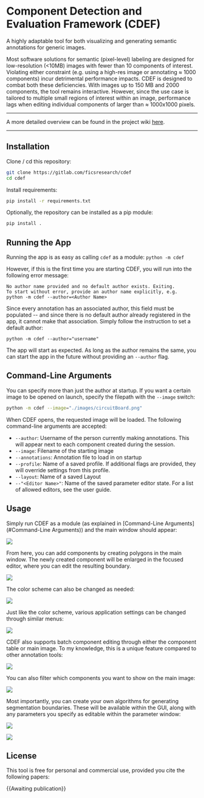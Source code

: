 
# Component Detection and Evaluation Framework (CDEF)
A highly adaptable tool for both visualizing and generating semantic annotations for generic images.

Most software solutions for semantic (pixel-level) labeling are designed for low-resolution (<10MB) images with fewer than 10 components of interest. Violating either constraint (e.g. using a high-res image or annotating $\approx$ 1000 components) incur detrimental performance impacts. CDEF is designed to combat both these deficiencies. With images up to 150 MB and 2000 components, the tool remains interactive. However, since the use case is tailored to multiple small regions of interest within an image, performance lags when editing individual components of larger than $\approx$ 1000x1000 pixels.

___

A more detailed overview can be found in the project wiki [here](https://gitlab.com/ficsresearch/cdef/-/wikis/docs/user's-guide).

___

## Installation

Clone / cd this repository:
```bash
git clone https://gitlab.com/ficsresearch/cdef
cd cdef
```
Install requirements:
```bash
pip install -r requirements.txt
```
Optionally, the repository can be installed as a pip module:
```bash
pip install .
```

## Running the App
Running the app is as easy as calling `cdef` as a module:
`python -m cdef`

However, if this is the first time you are starting CDEF, you will run into the following error message:
```
No author name provided and no default author exists. Exiting.
To start without error, provide an author name explicitly, e.g.
python -m cdef --author=<Author Name>
```
Since every annotation has an associated author, this field must be populated -- and since there is no default author already registered in the app, it cannot make that association. Simply follow the instruction to set a default author:

`python -m cdef --author="username"`

The app will start as expected. As long as the author remains the same, you can start the app in the future without providing an `--author` flag.
## Command-Line Arguments
You can specify more than just the author at startup. If you want a certain image to be opened on launch, specify the filepath with the `--image` switch:

```bash
python -m cdef --image="./images/circuitBoard.png"
```

When CDEF opens, the requested image will be loaded. The following command-line arguments are accepted:
- `--author`: Username of the person currently making annotations. This will appear next to each component created during the session.
- `--image`: Filename of the starting image
- `--annotations`: Annotation file to load in on startup
- `--profile`: Name of a saved profile. If additional flags are provided, they will override settings from this profile.
- `--layout`: Name of a saved Layout
- `--"<Editor Name>"`: Name of the saved parameter editor state. For a list of allowed editors, see the user guide.

## Usage
Simply run CDEF as a module (as explained in [Command-Line Arguments](#Command-Line Arguments)) and the main window should appear:

![](./docs/img/readme/startup.png)

From here, you can add components by creating polygons in the main window. The newly created component will be enlarged in the focused editor, where you can edit the resulting boundary.

![](./docs/img/readme/compCreation.gif)

The color scheme can also be changed as needed:

![](./docs/img/readme/changeColorScheme.gif)

Just like the color scheme, various application settings can be changed through similar menus:

![](./docs/img/readme/propEditors.png)

CDEF also supports batch component editing through either the component table or main image. To my knowledge, this is a unique feature compared to other annotation tools:

![](./docs/img/readme/batchEdit.gif)

You can also filter which components you want to show on the main image:

![](./docs/img/readme/tableFilter.gif)

Most importantly, you can create your own algorithms for generating segmentation boundaries. These will be available within the GUI, along with any parameters you specify as editable within the parameter window:

![](./docs/img/readme/algEditor.png)

![](./docs/img/readme/liveAlgEdit.gif)


## License

This tool is free for personal and commercial use, provided you cite the following papers:

{{Awaiting publication}}

